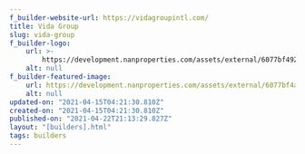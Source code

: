 ```yaml
---
f_builder-website-url: https://vidagroupintl.com/
title: Vida Group
slug: vida-group
f_builder-logo:
    url: >-
        https://development.nanproperties.com/assets/external/6077bf492494742a4a19feae_6077be956e3ae9b21d0e440e_use-this-vida-group.png
    alt: null
f_builder-featured-image:
    url: https://development.nanproperties.com/assets/external/6077bf4a249474738919feaf_oriole-.jpeg
    alt: null
updated-on: "2021-04-15T04:21:30.810Z"
created-on: "2021-04-15T04:21:30.810Z"
published-on: "2021-04-22T21:13:29.827Z"
layout: "[builders].html"
tags: builders
---
```


